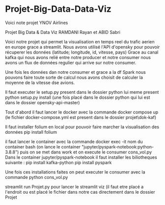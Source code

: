 # Projet-Big-Data-Data-Viz
Voici note projet YNOV Airlines 

Projet Big Data & Data Viz RAMDANI Rayan et ABID Sabri

Voici notre projet qui permet la visualisation en temps reel du trafic aerien en europe grace a streamlit.
Nous avons utilisé l'API d'opensky pour pouvoir récuperer les données (latitude; longitude, id, vitesse, pays) 
Grace au canal kafka qui nous avons relié entre notre producer et notre consumer nous avons un flux de données regulier qui arrive sur notre consumer.

Une fois les données dan notre consumer et grace a la df Spark nous pouvons faire toute sorte de calcul nous avons choisit de calculer la moyenne de la vitesse dse avions. 


Il faut executer le setup.py present dans le dossier python lui meme present 
python setup.py install (une fois placé dans le dossier python qui lui est dans le dossier opensky-api-master)

Tout d'abord il faut lancer le docker avec la commande docker compose up (le fichier docker-compose.yml est present dans le dossier projet\dok-kaf)


Il faut installer folium en local pour pouvoir faire marcher la visualisation des données 
pip install folium


il faut lancer le container avec la commande 
	docker exec -it nom du container bash (on lance le container "jupyter/pyspark-notebook:python-3.8.8")
  puis on se met dans work et on execute le consumer cons_vol.py
Dans le container jupyter/pyspark-notebook il faut installer les biliotheques suivante : 
	pip install kafka-python 
	pip install pyspark 

Une fois ces installations faites on peut executer le consumer avec la commande python cons_vol.py




streamlit run Projet.py pour lancer le streamlit viz (il faut etre placé a l'endroit ou est placé le fichier dans notre cas directement dans le dossier Projet
